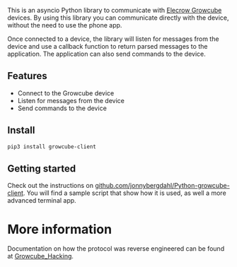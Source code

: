 This is an asyncio Python library to communicate with 
[Elecrow Growcube](https://www.elecrow.com/growcube-gardening-plants-smart-watering-kit-device.html) devices.
By using this library you can communicate directly with the device, without the need to use the phone app.

Once connected to a device, the library will listen for messages from the device and use a callback function
to return parsed messages to the application. The application can also send commands to the device.

## Features

- Connect to the Growcube device
- Listen for messages from the device
- Send commands to the device

## Install

```bash
pip3 install growcube-client
```

## Getting started

Check out the instructions on [github.com/jonnybergdahl/Python-growcube-client](https://github.com/jonnybergdahl/Python-growcube-client).
You will find a sample script that show how it is used, as well a more advanced terminal app.

# More information

Documentation on how the protocol was reverse engineered can be found at 
[Growcube_Hacking](https://github.com/jonnybergdahl/GrowCube_Hacking).
